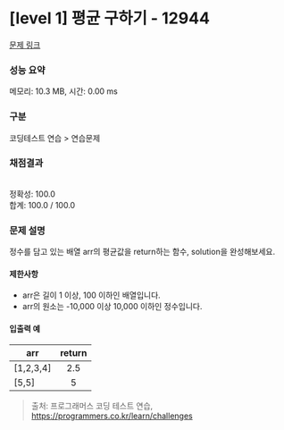 # [level 1] 평균 구하기 - 12944 

[문제 링크](https://school.programmers.co.kr/learn/courses/30/lessons/12944) 

### 성능 요약

메모리: 10.3 MB, 시간: 0.00 ms

### 구분

코딩테스트 연습 > 연습문제

### 채점결과

<br/>정확성: 100.0<br/>합계: 100.0 / 100.0

### 문제 설명

<p style="user-select: auto;">정수를 담고 있는 배열 arr의 평균값을 return하는 함수, solution을 완성해보세요.</p>

<h4 style="user-select: auto;">제한사항</h4>

<ul style="user-select: auto;">
<li style="user-select: auto;">arr은 길이 1 이상, 100 이하인 배열입니다.</li>
<li style="user-select: auto;">arr의 원소는  -10,000 이상 10,000 이하인 정수입니다.</li>
</ul>

<h4 style="user-select: auto;">입출력 예</h4>
<table class="table" style="user-select: auto;">
        <thead style="user-select: auto;"><tr style="user-select: auto;">
<th style="user-select: auto;">arr</th>
<th style="text-align: center; user-select: auto;">return</th>
</tr>
</thead>
        <tbody style="user-select: auto;"><tr style="user-select: auto;">
<td style="user-select: auto;">[1,2,3,4]</td>
<td style="text-align: center; user-select: auto;">2.5</td>
</tr>
<tr style="user-select: auto;">
<td style="user-select: auto;">[5,5]</td>
<td style="text-align: center; user-select: auto;">5</td>
</tr>
</tbody>
      </table>

> 출처: 프로그래머스 코딩 테스트 연습, https://programmers.co.kr/learn/challenges